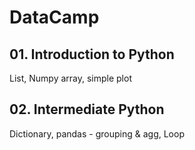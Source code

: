 # DataCamp

## 01. Introduction to Python
List, Numpy array, simple plot

## 02. Intermediate Python
Dictionary, pandas - grouping & agg, Loop 

